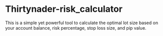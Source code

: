 # Thirtynader-risk_calculator
This is a simple yet powerful tool to calculate the optimal lot size based on your account balance, risk percentage, stop loss size, and pip value.
